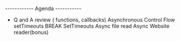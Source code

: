 ------------ Agenda -----------
- Q and A 
review ( functions, callbacks) 
Asynchronous Control Flow
setTimeouts
BREAK
SetTimeouts
Async file read
Async Website reader(bonus)


